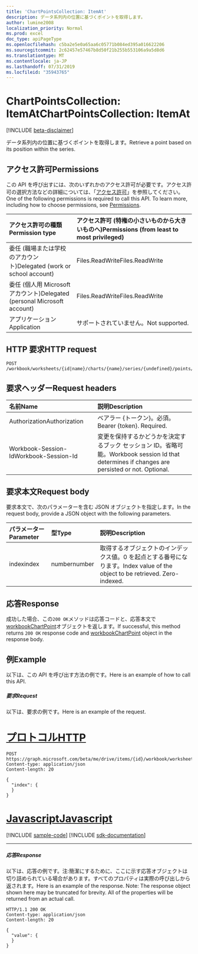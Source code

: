 ```yaml
---
title: 'ChartPointsCollection: ItemAt'
description: データ系列内の位置に基づくポイントを取得します。
author: lumine2008
localization_priority: Normal
ms.prod: excel
doc_type: apiPageType
ms.openlocfilehash: c5ba2e5e0a65aa6c05771b084ed395a016622206
ms.sourcegitcommit: 2c62457e57467b8d50f21b255b553106a9a5d8d6
ms.translationtype: MT
ms.contentlocale: ja-JP
ms.lasthandoff: 07/31/2019
ms.locfileid: "35943765"
---
```

# <a name="chartpointscollection-itemat"></a><span data-ttu-id="40c21-103">ChartPointsCollection: ItemAt</span><span class="sxs-lookup"><span data-stu-id="40c21-103">ChartPointsCollection: ItemAt</span></span>

[!INCLUDE [beta-disclaimer](../../includes/beta-disclaimer.md)]

<span data-ttu-id="40c21-104">データ系列内の位置に基づくポイントを取得します。</span><span class="sxs-lookup"><span data-stu-id="40c21-104">Retrieve a point based on its position within the series.</span></span>
## <a name="permissions"></a><span data-ttu-id="40c21-105">アクセス許可</span><span class="sxs-lookup"><span data-stu-id="40c21-105">Permissions</span></span>
<span data-ttu-id="40c21-p101">この API を呼び出すには、次のいずれかのアクセス許可が必要です。アクセス許可の選択方法などの詳細については、「[アクセス許可](/graph/permissions-reference)」を参照してください。</span><span class="sxs-lookup"><span data-stu-id="40c21-p101">One of the following permissions is required to call this API. To learn more, including how to choose permissions, see [Permissions](/graph/permissions-reference).</span></span>

|<span data-ttu-id="40c21-108">アクセス許可の種類</span><span class="sxs-lookup"><span data-stu-id="40c21-108">Permission type</span></span>      | <span data-ttu-id="40c21-109">アクセス許可 (特権の小さいものから大きいものへ)</span><span class="sxs-lookup"><span data-stu-id="40c21-109">Permissions (from least to most privileged)</span></span>              |
|:--------------------|:---------------------------------------------------------|
|<span data-ttu-id="40c21-110">委任 (職場または学校のアカウント)</span><span class="sxs-lookup"><span data-stu-id="40c21-110">Delegated (work or school account)</span></span> | <span data-ttu-id="40c21-111">Files.ReadWrite</span><span class="sxs-lookup"><span data-stu-id="40c21-111">Files.ReadWrite</span></span>    |
|<span data-ttu-id="40c21-112">委任 (個人用 Microsoft アカウント)</span><span class="sxs-lookup"><span data-stu-id="40c21-112">Delegated (personal Microsoft account)</span></span> | <span data-ttu-id="40c21-113">Files.ReadWrite</span><span class="sxs-lookup"><span data-stu-id="40c21-113">Files.ReadWrite</span></span>    |
|<span data-ttu-id="40c21-114">アプリケーション</span><span class="sxs-lookup"><span data-stu-id="40c21-114">Application</span></span> | <span data-ttu-id="40c21-115">サポートされていません。</span><span class="sxs-lookup"><span data-stu-id="40c21-115">Not supported.</span></span> |

## <a name="http-request"></a><span data-ttu-id="40c21-116">HTTP 要求</span><span class="sxs-lookup"><span data-stu-id="40c21-116">HTTP request</span></span>
<!-- { "blockType": "ignored" } -->
```http
POST /workbook/worksheets/{id|name}/charts/{name}/series/{undefined}/points/ItemAt

```
## <a name="request-headers"></a><span data-ttu-id="40c21-117">要求ヘッダー</span><span class="sxs-lookup"><span data-stu-id="40c21-117">Request headers</span></span>
| <span data-ttu-id="40c21-118">名前</span><span class="sxs-lookup"><span data-stu-id="40c21-118">Name</span></span>       | <span data-ttu-id="40c21-119">説明</span><span class="sxs-lookup"><span data-stu-id="40c21-119">Description</span></span>|
|:---------------|:----------|
| <span data-ttu-id="40c21-120">Authorization</span><span class="sxs-lookup"><span data-stu-id="40c21-120">Authorization</span></span>  | <span data-ttu-id="40c21-p102">ベアラー {トークン}。必須。</span><span class="sxs-lookup"><span data-stu-id="40c21-p102">Bearer {token}. Required.</span></span> |
| <span data-ttu-id="40c21-123">Workbook-Session-Id</span><span class="sxs-lookup"><span data-stu-id="40c21-123">Workbook-Session-Id</span></span>  | <span data-ttu-id="40c21-p103">変更を保持するかどうかを決定するブック セッション ID。省略可能。</span><span class="sxs-lookup"><span data-stu-id="40c21-p103">Workbook session Id that determines if changes are persisted or not. Optional.</span></span>|

## <a name="request-body"></a><span data-ttu-id="40c21-126">要求本文</span><span class="sxs-lookup"><span data-stu-id="40c21-126">Request body</span></span>
<span data-ttu-id="40c21-127">要求本文で、次のパラメーターを含む JSON オブジェクトを指定します。</span><span class="sxs-lookup"><span data-stu-id="40c21-127">In the request body, provide a JSON object with the following parameters.</span></span>

| <span data-ttu-id="40c21-128">パラメーター</span><span class="sxs-lookup"><span data-stu-id="40c21-128">Parameter</span></span>    | <span data-ttu-id="40c21-129">型</span><span class="sxs-lookup"><span data-stu-id="40c21-129">Type</span></span>   |<span data-ttu-id="40c21-130">説明</span><span class="sxs-lookup"><span data-stu-id="40c21-130">Description</span></span>|
|:---------------|:--------|:----------|
|<span data-ttu-id="40c21-131">index</span><span class="sxs-lookup"><span data-stu-id="40c21-131">index</span></span>|<span data-ttu-id="40c21-132">number</span><span class="sxs-lookup"><span data-stu-id="40c21-132">number</span></span>|<span data-ttu-id="40c21-p104">取得するオブジェクトのインデックス値。0 を起点とする番号になります。</span><span class="sxs-lookup"><span data-stu-id="40c21-p104">Index value of the object to be retrieved. Zero-indexed.</span></span>|

## <a name="response"></a><span data-ttu-id="40c21-135">応答</span><span class="sxs-lookup"><span data-stu-id="40c21-135">Response</span></span>

<span data-ttu-id="40c21-136">成功した場合、この`200 OK`メソッドは応答コードと、応答本文で[workbookChartPoint](../resources/workbookchartpoint.md)オブジェクトを返します。</span><span class="sxs-lookup"><span data-stu-id="40c21-136">If successful, this method returns `200 OK` response code and [workbookChartPoint](../resources/workbookchartpoint.md) object in the response body.</span></span>

## <a name="example"></a><span data-ttu-id="40c21-137">例</span><span class="sxs-lookup"><span data-stu-id="40c21-137">Example</span></span>
<span data-ttu-id="40c21-138">以下は、この API を呼び出す方法の例です。</span><span class="sxs-lookup"><span data-stu-id="40c21-138">Here is an example of how to call this API.</span></span>
##### <a name="request"></a><span data-ttu-id="40c21-139">要求</span><span class="sxs-lookup"><span data-stu-id="40c21-139">Request</span></span>
<span data-ttu-id="40c21-140">以下は、要求の例です。</span><span class="sxs-lookup"><span data-stu-id="40c21-140">Here is an example of the request.</span></span>

# <a name="httptabhttp"></a>[<span data-ttu-id="40c21-141">プロトコル</span><span class="sxs-lookup"><span data-stu-id="40c21-141">HTTP</span></span>](#tab/http)
<!-- {
  "blockType": "request",
  "name": "chartpointscollection_itemat"
}-->
```http
POST https://graph.microsoft.com/beta/me/drive/items/{id}/workbook/worksheets/{id|name}/charts/{name}/series/{undefined}/points/ItemAt
Content-type: application/json
Content-length: 20

{
  "index": {
  }
}
```
# <a name="javascripttabjavascript"></a>[<span data-ttu-id="40c21-142">Javascript</span><span class="sxs-lookup"><span data-stu-id="40c21-142">Javascript</span></span>](#tab/javascript)
[!INCLUDE [sample-code](../includes/snippets/javascript/chartpointscollection-itemat-javascript-snippets.md)]
[!INCLUDE [sdk-documentation](../includes/snippets/snippets-sdk-documentation-link.md)]

---


##### <a name="response"></a><span data-ttu-id="40c21-143">応答</span><span class="sxs-lookup"><span data-stu-id="40c21-143">Response</span></span>
<span data-ttu-id="40c21-p105">以下は、応答の例です。注:簡潔にするために、ここに示す応答オブジェクトは切り詰められている場合があります。すべてのプロパティは実際の呼び出しから返されます。</span><span class="sxs-lookup"><span data-stu-id="40c21-p105">Here is an example of the response. Note: The response object shown here may be truncated for brevity. All of the properties will be returned from an actual call.</span></span>
<!-- {
  "blockType": "response",
  "truncated": true,
  "@odata.type": "microsoft.graph.workbookChartPoint"
} -->
```http
HTTP/1.1 200 OK
Content-type: application/json
Content-length: 20

{
  "value": {
  }
}
```

<!-- uuid: 8fcb5dbc-d5aa-4681-8e31-b001d5168d79
2015-10-25 14:57:30 UTC -->
<!--
{
  "type": "#page.annotation",
  "description": "ChartPointsCollection: ItemAt",
  "keywords": "",
  "section": "documentation",
  "tocPath": "",
  "suppressions": [
  ]
}
-->
